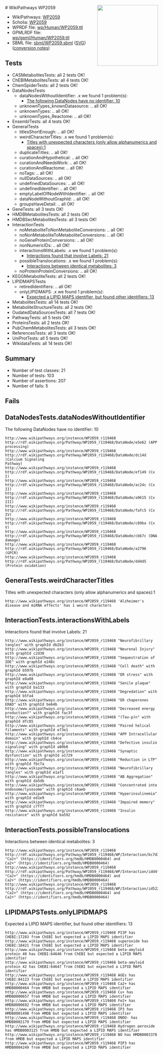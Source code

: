 <img style="float: right; width: 200px" src="../logo.png" />
# WikiPathways WP2059

* WikiPathways: [WP2059](https://identifiers.org/wikipathways:WP2059)
* Scholia: [WP2059](https://scholia.toolforge.org/wikipathways/WP2059)
* WPRDF file: [wp/Human/WP2059.ttl](../wp/Human/WP2059.ttl)
* GPMLRDF file: [wp/gpml/Human/WP2059.ttl](../wp/gpml/Human/WP2059.ttl)
* SBML file: [sbml/WP2059.sbml](../sbml/WP2059.sbml) ([SVG](../sbml/WP2059.svg)) ([conversion notes](../sbml/WP2059.txt))

## Tests
* CASMetabolitesTests: all 2 tests OK!
* ChEBIMetabolitesTests: all 4 tests OK!
* ChemSpiderTests: all 2 tests OK!
* DataNodesTests
    * dataNodesWithoutIdentifier: .x we found 1 problem(s):
        * [The following DataNodes have no identifier: 10](#8792c490)
    * unknownTypes_knownDatasource: .. all OK!
    * unknownTypes: .. all OK!
    * unknownTypes_Reactome: .. all OK!
* EnsemblTests: all 4 tests OK!
* GeneralTests
    * titlesShortEnough: .. all OK!
    * weirdCharacterTitles: .x we found 1 problem(s):
        * [Titles with unexpected characters (only allow alphanumerics and spaces):1](#fda87b3f)
    * duplicateTitles: .. all OK!
    * curationAndHypothetical: .. all OK!
    * curationAndNeedsWork: .. all OK!
    * curationAndReactome: .. all OK!
    * noTags: .. all OK!
    * nullDataSources: .. all OK!
    * undefinedDataSources: .. all OK!
    * undefinedIdentifier: .. all OK!
    * emptyLabelOfNodeWithIdentifier: .. all OK!
    * dataNodeWithoutGraphId: .. all OK!
    * groupsHaveDetail: .. all OK!
* GeneTests: all 3 tests OK!
* HMDBMetabolitesTests: all 2 tests OK!
* HMDBSecMetabolitesTests: all 3 tests OK!
* InteractionTests
    * noMetaboliteToNonMetaboliteConversions: .. all OK!
    * noNonMetaboliteToMetaboliteConversions: .. all OK!
    * noGeneProteinConversions: .. all OK!
    * nonNumericIDs: .. all OK!
    * interactionsWithLabels: .x we found 1 problem(s):
        * [Interactions found that involve Labels: 21](#fe97a8d8)
    * possibleTranslocations: .x we found 1 problem(s):
        * [Interactions between identical metabolites: 3](#d59038c6)
    * noProteinProteinConversions: .. all OK!
* KEGGMetaboliteTests: all 2 tests OK!
* LIPIDMAPSTests
    * retiredIdentifiers: .. all OK!
    * onlyLIPIDMAPS: .x we found 1 problem(s):
        * [Expected a LIPID MAPS identifier, but found other identifiers: 13](#d0bfb67b)
* MetabolitesTests: all 14 tests OK!
* MetaboliteStructureTests: all 2 tests OK!
* OudatedDataSourcesTests: all 7 tests OK!
* PathwayTests: all 5 tests OK!
* ProteinsTests: all 2 tests OK!
* PubChemMetabolitesTests: all 3 tests OK!
* ReferencesTests: all 3 tests OK!
* UniProtTests: all 5 tests OK!
* WikidataTests: all 14 tests OK!


## Summary

* Number of test classes: 21
* Number of tests: 103
* Number of assertions: 207
* Number of fails: 5

## Fails

<a name="8792c490" />

## DataNodesTests.dataNodesWithoutIdentifier

The following DataNodes have no identifier: 10
```
http://www.wikipathways.org/instance/WP2059_r119468 http://rdf.wikipathways.org/Pathway/WP2059_r119468/DataNode/e5e62 (APP processing)
http://www.wikipathways.org/instance/WP2059_r119468 http://rdf.wikipathways.org/Pathway/WP2059_r119468/DataNode/dc14d (Calcium Signaling 
Pathway)
http://www.wikipathways.org/instance/WP2059_r119468 http://rdf.wikipathways.org/Pathway/WP2059_r119468/DataNode/ef149 (Cx I)
http://www.wikipathways.org/instance/WP2059_r119468 http://rdf.wikipathways.org/Pathway/WP2059_r119468/DataNode/ac24c (Cx II)
http://www.wikipathways.org/instance/WP2059_r119468 http://rdf.wikipathways.org/Pathway/WP2059_r119468/DataNode/a9615 (Cx III)
http://www.wikipathways.org/instance/WP2059_r119468 http://rdf.wikipathways.org/Pathway/WP2059_r119468/DataNode/fafc5 (Cx IV)
http://www.wikipathways.org/instance/WP2059_r119468 http://rdf.wikipathways.org/Pathway/WP2059_r119468/DataNode/c89ba (Cx V)
http://www.wikipathways.org/instance/WP2059_r119468 http://rdf.wikipathways.org/Pathway/WP2059_r119468/DataNode/cbb7c (DNA damage)
http://www.wikipathways.org/instance/WP2059_r119468 http://rdf.wikipathways.org/Pathway/WP2059_r119468/DataNode/a2796 (GPCR)
http://www.wikipathways.org/instance/WP2059_r119468 http://rdf.wikipathways.org/Pathway/WP2059_r119468/DataNode/dd4d5 (Protein oxidation)
```

<a name="fda87b3f" />

## GeneralTests.weirdCharacterTitles

Titles with unexpected characters (only allow alphanumerics and spaces):1
```
http://www.wikipathways.org/instance/WP2059_r119468 'Alzheimer's disease and miRNA effects' has 1 weird characters
```

<a name="fe97a8d8" />

## InteractionTests.interactionsWithLabels

Interactions found that involve Labels: 21
```
http://www.wikipathways.org/instance/WP2059_r119468 "Neurofibrillary 
tangles" with graphId db2b3
http://www.wikipathways.org/instance/WP2059_r119468 "Neuronal Injury" with graphId c2d38
http://www.wikipathways.org/instance/WP2059_r119468 "Sequestration of 
IDE" with graphId e248c
http://www.wikipathways.org/instance/WP2059_r119468 "Cell death" with graphId b597b
http://www.wikipathways.org/instance/WP2059_r119468 "ER stress" with graphId e8a08
http://www.wikipathways.org/instance/WP2059_r119468 "Senile plaque" with graphId ba133
http://www.wikipathways.org/instance/WP2059_r119468 "Degredation" with graphId b5fa4
http://www.wikipathways.org/instance/WP2059_r119468 "ER chaperones
ERAD" with graphId be64b
http://www.wikipathways.org/instance/WP2059_r119468 "Decreased energy 
production?" with graphId fac3f
http://www.wikipathways.org/instance/WP2059_r119468 "(Tau-p)n" with graphId dfc85
http://www.wikipathways.org/instance/WP2059_r119468 "Paired helical 
filaments" with graphId e73e1
http://www.wikipathways.org/instance/WP2059_r119468 "APP Intracellular 
domain" with graphId cb4ce
http://www.wikipathways.org/instance/WP2059_r119468 "Defective insulin 
signaling" with graphId a80b0
http://www.wikipathways.org/instance/WP2059_r119468 "Synaptic dysfunction" with graphId a1729
http://www.wikipathways.org/instance/WP2059_r119468 "Reduction in LTP" with graphId fbc7a
http://www.wikipathways.org/instance/WP2059_r119468 "Neurofibrillary
tangles" with graphId e1af1
http://www.wikipathways.org/instance/WP2059_r119468 "AB Aggregation" with graphId da5db
http://www.wikipathways.org/instance/WP2059_r119468 "Concentrated into
endosome/lysosome" with graphId c6aeb
http://www.wikipathways.org/instance/WP2059_r119468 "Hyperinsulinemia" with graphId ed1e9
http://www.wikipathways.org/instance/WP2059_r119468 "Impaired memory" with graphId c7fff
http://www.wikipathways.org/instance/WP2059_r119468 "Insulin resistance" with graphId ba592
```

<a name="d59038c6" />

## InteractionTests.possibleTranslocations

Interactions between identical metabolites: 3
```
http://www.wikipathways.org/instance/WP2059_r119468 http://rdf.wikipathways.org/Pathway/WP2059_r119468/WP/Interaction/bc7d3 "Ca2+" (https://identifiers.org/hmdb/HMDB0000464) and 
Ca2+" (https://identifiers.org/hmdb/HMDB0000464)
http://www.wikipathways.org/instance/WP2059_r119468 http://rdf.wikipathways.org/Pathway/WP2059_r119468/WP/Interaction/idd4f5d70a "Ca2+" (https://identifiers.org/hmdb/HMDB0000464) and 
Ca2+" (https://identifiers.org/hmdb/HMDB0000464)
http://www.wikipathways.org/instance/WP2059_r119468 http://rdf.wikipathways.org/Pathway/WP2059_r119468/WP/Interaction/id5225f92c "Ca2+" (https://identifiers.org/hmdb/HMDB0000464) and 
Ca2+" (https://identifiers.org/hmdb/HMDB0000464)
```

<a name="d0bfb67b" />

## LIPIDMAPSTests.onlyLIPIDMAPS

Expected a LIPID MAPS identifier, but found other identifiers: 13
```
http://www.wikipathways.org/instance/WP2059_r119468 PI3P has CHEBI:17283 from ChEBI but expected a LIPID MAPS identifier
http://www.wikipathways.org/instance/WP2059_r119468 superoxide has CHEBI:18421 from ChEBI but expected a LIPID MAPS identifier
http://www.wikipathways.org/instance/WP2059_r119468 beta-amyloid protein 40 has CHEBI:64646 from ChEBI but expected a LIPID MAPS identifier
http://www.wikipathways.org/instance/WP2059_r119468 beta-amyloid protein 42 has CHEBI:64647 from ChEBI but expected a LIPID MAPS identifier
http://www.wikipathways.org/instance/WP2059_r119468 AGEs has CHEBI:84123 from ChEBI but expected a LIPID MAPS identifier
http://www.wikipathways.org/instance/WP2059_r119468 Ca2+ has HMDB0000464 from HMDB but expected a LIPID MAPS identifier
http://www.wikipathways.org/instance/WP2059_r119468 Cu+ has HMDB0000657 from HMDB but expected a LIPID MAPS identifier
http://www.wikipathways.org/instance/WP2059_r119468 Fe2+ has HMDB0000692 from HMDB but expected a LIPID MAPS identifier
http://www.wikipathways.org/instance/WP2059_r119468 IP3 has HMDB0001498 from HMDB but expected a LIPID MAPS identifier
http://www.wikipathways.org/instance/WP2059_r119468 ONOO- has HMDB0002179 from HMDB but expected a LIPID MAPS identifier
http://www.wikipathways.org/instance/WP2059_r119468 Hydrogen peroxide has HMDB0003125 from HMDB but expected a LIPID MAPS identifier
http://www.wikipathways.org/instance/WP2059_r119468 NO has HMDB0003378 from HMDB but expected a LIPID MAPS identifier
http://www.wikipathways.org/instance/WP2059_r119468 PIP3 has HMDB0004249 from HMDB but expected a LIPID MAPS identifier
```

